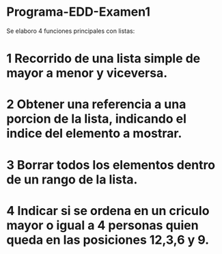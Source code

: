 # Programa-EDD-Examen1
Se elaboro 4 funciones principales con listas:

# 1 Recorrido de una lista simple de mayor a menor y viceversa.
# 2 Obtener una referencia a una porcion de la lista, indicando el indice del elemento a mostrar.
# 3 Borrar todos los elementos dentro de un rango de la lista.
# 4 Indicar si se ordena en un criculo mayor o igual a 4 personas quien queda en las posiciones 12,3,6 y 9.

